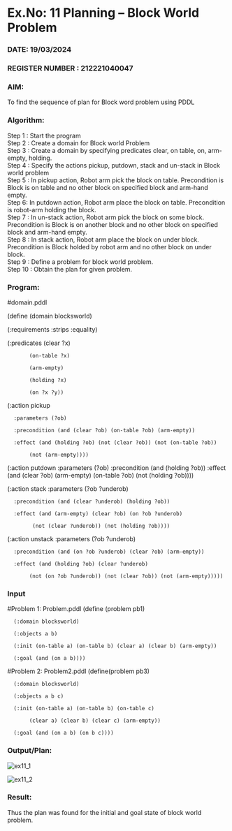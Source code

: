 # Ex.No: 11  Planning –  Block World Problem 
### DATE:   19/03/2024                                                                        
### REGISTER NUMBER :   212221040047
### AIM: 
To find the sequence of plan for Block word problem using PDDL  
###  Algorithm:
Step 1 :  Start the program <br>
Step 2 : Create a domain for Block world Problem <br>
Step 3 :  Create a domain by specifying predicates clear, on table, on, arm-empty, holding. <br>
Step 4 : Specify the actions pickup, putdown, stack and un-stack in Block world problem <br>
Step 5 :  In pickup action, Robot arm pick the block on table. Precondition is Block is on table and no other block on specified block and arm-hand empty.<br>
Step 6:  In putdown action, Robot arm place the block on table. Precondition is robot-arm holding the block.<br>
Step 7 : In un-stack action, Robot arm pick the block on some block. Precondition is Block is on another block and no other block on specified block and arm-hand empty.<br>
Step 8 : In stack action, Robot arm place the block on under block. Precondition is Block holded by robot arm and no other block on under block.<br>
Step 9 : Define a problem for block world problem.<br> 
Step 10 : Obtain the plan for given problem.<br> 
     
### Program:
#domain.pddl

  (define (domain blocksworld)
  
  (:requirements :strips :equality)
  
  (:predicates (clear ?x)
  
           (on-table ?x) 
           
           (arm-empty)
           
           (holding ?x)
           
           (on ?x ?y))
           
  (:action pickup
  
      :parameters (?ob)
      
      :precondition (and (clear ?ob) (on-table ?ob) (arm-empty))
      
      :effect (and (holding ?ob) (not (clear ?ob)) (not (on-table ?ob))
      
           (not (arm-empty))))
           
  (:action putdown
      :parameters (?ob)
      :precondition (and (holding ?ob))
      :effect (and (clear ?ob) (arm-empty) (on-table ?ob)
           (not (holding ?ob))))
           
  (:action stack
      :parameters (?ob ?underob)
      
      :precondition (and (clear ?underob) (holding ?ob))
      
      :effect (and (arm-empty) (clear ?ob) (on ?ob ?underob)
      
            (not (clear ?underob)) (not (holding ?ob))))
            
  (:action unstack
      :parameters (?ob ?underob)
      
      :precondition (and (on ?ob ?underob) (clear ?ob) (arm-empty))
      
      :effect (and (holding ?ob) (clear ?underob)
      
           (not (on ?ob ?underob)) (not (clear ?ob)) (not (arm-empty)))))









### Input 
#Problem 1: Problem.pddl
 (define (problem pb1)
 
      (:domain blocksworld)
      
      (:objects a b)
      
      (:init (on-table a) (on-table b) (clear a) (clear b) (arm-empty))
      
      (:goal (and (on a b))))
      
#Problem 2: Problem2.pddl
 (define(problem pb3)
 
      (:domain blocksworld)

      (:objects a b c)
      
      (:init (on-table a) (on-table b) (on-table c)
      
           (clear a) (clear b) (clear c) (arm-empty))
           
      (:goal (and (on a b) (on b c))))

### Output/Plan:

![ex11_1](https://github.com/elakiet/AI_Lab_2023-24/assets/133135881/0e34bdb4-a7fe-40f2-8f19-2f20275febf4)

![ex11_2](https://github.com/elakiet/AI_Lab_2023-24/assets/133135881/3a690364-b7ae-4684-b808-06a58016d712)


### Result:
Thus the plan was found for the initial and goal state of block world problem.
